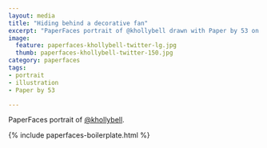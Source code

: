 ```yaml
---
layout: media
title: "Hiding behind a decorative fan"
excerpt: "PaperFaces portrait of @khollybell drawn with Paper by 53 on an iPad."
image: 
  feature: paperfaces-khollybell-twitter-lg.jpg
  thumb: paperfaces-khollybell-twitter-150.jpg
category: paperfaces
tags: 
- portrait
- illustration
- Paper by 53

---
```


PaperFaces portrait of [@khollybell](http://twitter.com/khollybell).

{% include paperfaces-boilerplate.html %}